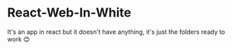 # React-Web-In-White
It's an app in react but it doesn't have anything, it's just the folders ready to work 😊
